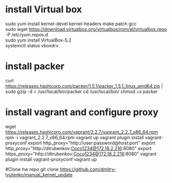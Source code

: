 
# install Virtual box
sudo yum install kernel-devel kernel-headers make patch gcc  
sudo wget https://download.virtualbox.org/virtualbox/rpm/el/virtualbox.repo -P /etc/yum.repos.d  
sudo yum install VirtualBox-5.2  
systemctl status vboxdrv  

# install packer
curl https://releases.hashicorp.com/packer/1.5.1/packer_1.5.1_linux_amd64.zip | sudo gzip -d > /usr/local/bin/packer
cd /usr/local/bin/
chmod +x packer

# install vagrant and configure proxy
wget https://releases.hashicorp.com/vagrant/2.2.7/vagrant_2.2.7_x86_64.rpm
rpm -i vagrant_2.2.7_x86_64.rpm
vagrant up
vagrant plugin install vagrant-proxyconf
export http_proxy="http://user:password@host:port"
export http_proxy="http://dtrubenkov:Coco1234@172.18.2.216:8080"
export https_proxy="http://dtrubenkov:Coco1234@172.18.2.216:8080"
vagrant plugin install vagrant-proxyconf
vagrant up

#Clone hw repo
git clone https://github.com/dmitry-lyutenko/manual_kernel_update

